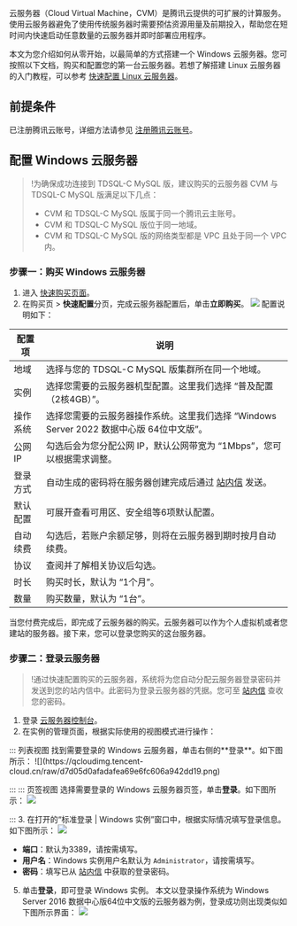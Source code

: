 云服务器（Cloud Virtual Machine，CVM）是腾讯云提供的可扩展的计算服务。使用云服务器避免了使用传统服务器时需要预估资源用量及前期投入，帮助您在短时间内快速启动任意数量的云服务器并即时部署应用程序。

本文为您介绍如何从零开始，以最简单的方式搭建一个 Windows 云服务器。您可按照以下文档，购买和配置您的第一台云服务器。若想了解搭建 Linux 云服务器的入门教程，可以参考 [快速配置 Linux 云服务器](https://cloud.tencent.com/document/product/1003/79661)。

## 前提条件
已注册腾讯云账号，详细方法请参见 [注册腾讯云账号](https://cloud.tencent.com/document/product/1003/79164)。

## 配置 Windows 云服务器
>!为确保成功连接到 TDSQL-C MySQL 版，建议购买的云服务器 CVM 与 TDSQL-C MySQL 版满足以下几点：
>- CVM 和 TDSQL-C MySQL 版属于同一个腾讯云主账号。
>- CVM 和 TDSQL-C MySQL 版位于同一地域。
>- CVM 和 TDSQL-C MySQL 版的网络类型都是 VPC 且处于同一个 VPC 内。
>

### 步骤一：购买 Windows 云服务器
1. 进入 [快速购买页面](https://buy.cloud.tencent.com/cvm?tab=lite&ltCreateMode=createLt)。
2. 在购买页 > **快速配置**分页，完成云服务器配置后，单击**立即购买**。
![](https://qcloudimg.tencent-cloud.cn/raw/c2c6bda12418a454cf93caf29e11417c.png)
配置说明如下：
<table>
<thead><tr><th>配置项</th><th>说明</th></tr></thead>
<tr>
<td>地域</td>
<td>选择与您的 TDSQL-C MySQL 版集群所在同一个地域。</td></tr>
<tr>
<td>实例</td>
<td>选择您需要的云服务器机型配置。这里我们选择 “普及配置（2核4GB）”。 </td></tr>
<tr>
<td>操作系统</td>
<td>选择您需要的云服务器操作系统。这里我们选择 “Windows Server 2022 数据中心版 64位中文版”。</td></tr>
<tr>
<td>公网 IP</td>
<td>勾选后会为您分配公网 IP，默认公网带宽为 “1Mbps”，您可以根据需求调整。</td></tr>
<tr>
<td>登录方式</td>
<td>自动生成的密码将在服务器创建完成后通过 <a href="https://console.cloud.tencent.com/message">站内信</a> 发送。</td></tr>
<tr>
<td>默认配置</td>
<td>可展开查看可用区、安全组等6项默认配置。</td></tr>
<tr>
<td>自动续费</td>
<td>勾选后，若账户余额足够，则将在云服务器到期时按月自动续费。</td></tr>
<tr>
<td>协议</td>
<td>查阅并了解相关协议后勾选。</td></tr>
<tr>
<td>时长</td>
<td>购买时长，默认为 “1个月”。</td></tr>
<tr>
<td>数量</td>
<td>购买数量，默认为 “1台”。</td></tr>
</table>

当您付费完成后，即完成了云服务器的购买。云服务器可以作为个人虚拟机或者您建站的服务器。接下来，您可以登录您购买的这台服务器。

### 步骤二：登录云服务器
>!通过快速配置购买的云服务器，系统将为您自动分配云服务器登录密码并发送到您的站内信中。此密码为登录云服务器的凭据。您可至 [站内信](https://console.cloud.tencent.com/message) 查收您的密码。

1. 登录 [云服务器控制台](https://console.cloud.tencent.com/cvm/index)。
2. 在实例的管理页面，根据实际使用的视图模式进行操作：
<dx-tabs>
::: 列表视图
找到需要登录的 Windows 云服务器，单击右侧的**登录**。如下图所示：
![](https://qcloudimg.tencent-cloud.cn/raw/d7d05d0afadafea69e6fc606a942dd19.png)

:::
::: 页签视图
选择需要登录的 Windows 云服务器页签，单击**登录**。如下图所示：
![](https://qcloudimg.tencent-cloud.cn/raw/986818e2c39ac3745d2c58ad88d61464.png)

:::
</dx-tabs>
3. 在打开的“标准登录 | Windows 实例”窗口中，根据实际情况填写登录信息。如下图所示：
![](https://main.qcloudimg.com/raw/5ebd8128311bb94edbacbd8cc5763793.png)
 - **端口**：默认为3389，请按需填写。
 - **用户名**：Windows 实例用户名默认为 `Administrator`，请按需填写。
 - **密码**：填写已从 [站内信](https://console.cloud.tencent.com/message) 中获取的登录密码。
5. 单击**登录**，即可登录 Windows 实例。
本文以登录操作系统为 Windows Server 2016 数据中心版64位中文版的云服务器为例，登录成功则出现类似如下图所示界面：
![](https://main.qcloudimg.com/raw/a68deed91b8d73db1e6b2f931c6689c1.png)
